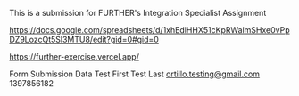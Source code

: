 This is a submission for FURTHER's Integration Specialist Assignment

https://docs.google.com/spreadsheets/d/1xhEdlHHX51cKpRWalmSHxe0vPpDZ9LozcQt5Sl3MTU8/edit?gid=0#gid=0

https://further-exercise.vercel.app/

Form Submission Data
Test First
Test Last
ortillo.testing@gmail.com
1397856182